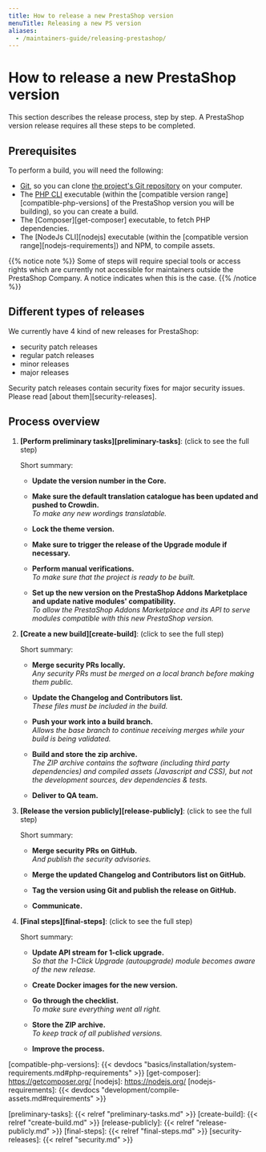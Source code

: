 ```yaml
---
title: How to release a new PrestaShop version
menuTitle: Releasing a new PS version
aliases:
  - /maintainers-guide/releasing-prestashop/
---
```


# How to release a new PrestaShop version

This section describes the release process, step by step. A PrestaShop version release requires all these steps to be completed.

## Prerequisites

To perform a build, you will need the following:

- [Git][git-scm], so you can clone [the project's Git repository][github-repository] on your computer.
- The [PHP CLI][php] executable (within the [compatible version range][compatible-php-versions] of the PrestaShop version you will be building), so you can create a build.
- The [Composer][get-composer] executable, to fetch PHP dependencies.
- The [NodeJs CLI][nodejs] executable (within the [compatible version range][nodejs-requirements]) and NPM, to compile assets.

{{% notice note %}}
Some of steps will require special tools or access rights which are currently not accessible for maintainers outside the PrestaShop Company. A notice indicates when this is the case.
{{% /notice %}}

## Different types of releases

We currently have 4 kind of new releases for PrestaShop:

- security patch releases
- regular patch releases
- minor releases
- major releases

Security patch releases contain security fixes for major security issues. Please read [about them][security-releases].

## Process overview

1. **[Perform preliminary tasks][preliminary-tasks]**: (click to see the full step)

   Short summary:

   - **Update the version number in the Core.**

   - **Make sure the default translation catalogue has been updated and pushed to Crowdin.**  
   _To make any new wordings translatable._

   - **Lock the theme version.**  

   - **Make sure to trigger the release of the Upgrade module if necessary.**  

   - **Perform manual verifications.**  
   _To make sure that the project is ready to be built._

   - **Set up the new version on the PrestaShop Addons Marketplace and update native modules' compatibility.**  
   _To allow the PrestaShop Addons Marketplace and its API to serve modules compatible with this new PrestaShop version._

2. **[Create a new build][create-build]**: (click to see the full step)

   Short summary:

   - **Merge security PRs locally.**  
     _Any security PRs must be merged on a local branch before making them public._

   - **Update the Changelog and Contributors list.**  
     _These files must be included in the build._

   - **Push your work into a build branch.**  
     _Allows the base branch to continue receiving merges while your build is being validated._

   - **Build and store the zip archive.**  
     _The ZIP archive contains the software (including third party dependencies) and compiled assets (Javascript and CSS), but not the development sources, dev dependencies & tests._

   - **Deliver to QA team.**

3. **[Release the version publicly][release-publicly]**: (click to see the full step)

   Short summary:

   - **Merge security PRs on GitHub.**  
     _And publish the security advisories._

   - **Merge the updated Changelog and Contributors list on GitHub.**

   - **Tag the version using Git and publish the release on GitHub.**

   - **Communicate.**

4. **[Final steps][final-steps]**: (click to see the full step)

   Short summary:

   - **Update API stream for 1-click upgrade.**  
     _So that the 1-Click Upgrade (autoupgrade) module becomes aware of the new release._

   - **Create Docker images for the new version.**

   - **Go through the checklist.**  
     _To make sure everything went all right._

   - **Store the ZIP archive.**  
     _To keep track of all published versions._

   - **Improve the process.**

[git-scm]: https://git-scm.com/
[github-repository]: https://github.com/prestashop/prestashop
[php]: https://www.php.net/
[compatible-php-versions]: {{< devdocs "basics/installation/system-requirements.md#php-requirements" >}}
[get-composer]: <https://getcomposer.org/>
[nodejs]: <https://nodejs.org/>
[nodejs-requirements]: {{< devdocs "development/compile-assets.md#requirements" >}}

[preliminary-tasks]: {{< relref "preliminary-tasks.md" >}}
[create-build]: {{< relref "create-build.md" >}}
[release-publicly]: {{< relref "release-publicly.md" >}}
[final-steps]: {{< relref "final-steps.md" >}}
[security-releases]: {{< relref "security.md" >}}
